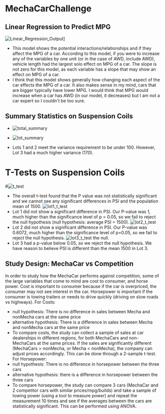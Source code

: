 # MechaCarChallenge

## Linear Regression to Predict MPG
![Linear_Regression_Output](https://user-images.githubusercontent.com/95596987/162660680-2e76ed1f-ad7f-4667-8b76-9a8c90571b39.PNG)]

- This model shows the potential interactions/relationships and if they affect the MPG of a car. According to this model, if you were to increase any of the variables by one unit (or in the case of AWD, include AWD), vehicle length had the largest solo effect on MPG of a car. The slope is not zero for this model, as each variable has a slope that may show an effect on MPG of a car. 
- I think that this model shows generally how changing each aspect of the car effects the MPG of a car. It also makes sense in my mind, cars that are bigger typically have lower MPG. I would think that MPG would increase when a car has AWD (in our model, it decreases) but I am not a car expert so I couldn't be too sure. 



## Summary Statistics on Suspension Coils
- ![total_summary](https://user-images.githubusercontent.com/95596987/162660957-1993f75f-ab75-4ae2-b6fb-fe81ea2e30da.PNG)
- ![lot_summary](https://user-images.githubusercontent.com/95596987/162660961-32635551-8b59-452b-a265-94c14165f93a.PNG)

- Lots 1 and 2 meet the variance requirement to be under 100. However, Lot 3 had a much higher variance (170). 


# T-Tests on Suspension Coils
#![t_test](https://user-images.githubusercontent.com/95596987/162661160-d2a18bcd-9300-4de9-8f7c-c643b3fcad62.PNG)
- The overall t-test found that the P value was not statistically significant and we cannot see any significant differences in PSI and the population mean of 1500.
![lot1_t_test](https://user-images.githubusercontent.com/95596987/162661238-f62b7b2f-eeae-4972-afac-9f3d20801c23.PNG)
- Lot 1 did not show a significant difference in PSI. Our P-value was 1, much higher than the significance level of p = 0.05, so we fail to reject the null hypothesis (null hypothesis: average PSI = 1500). 
![lot2_t_test](https://user-images.githubusercontent.com/95596987/162661394-6906660a-d698-467d-a7c6-bfa8e4b83b14.PNG)
- Lot 2 did not show a significant difference in PSI. Our P-value was 0.6072, much higher than the significance level of p=0.05, so we fail to reject the null hypothesis. 
![lot3_t_test](https://user-images.githubusercontent.com/95596987/162661502-12a61bfb-6297-4158-af07-b5abd97b71f6.PNG)
 the null. 
- Lot 3 had a p-value below 0.05, so we reject the null hypothesis. We have reason to believe PSI is different than the mean 1500 in Lot 3. 


## Study Design: MechaCar vs Competition
In order to study how the MechaCar performs against competition, some of the large variables that come to mind are cost to consumer, and horse power. Cost is important to consumer because if the car is overpriced, the consumer may not see interest in the car. Horsepower is important if the consumer is towing trailers or needs to drive quickly (driving on slow roads vs highways). 
For Costs: 
- null hypothesis: There is no difference in sales between Mecha and nonMecha cars at the same price
- alternative hypothesis: There is a difference in sales between Mecha and nonMecha cars at the same price
- To compare costs, the study can collect a sample of sales at car dealerships in different regions, for both MechaCars and non-MechaCars at the same prices. If the sales are significantly different (MechaCars > nonMecha, or Mecha < nonMecha), the company can adjust prices accordingly. This can be done through a 2-sample t-test. 
For Horsepower: 
- null hypothesis: There is no difference in horsepower between the three cars
- alternative hypothesis: there is a difference in horsepower between the three cars
- To compare horsepower, the study can compare 3 cars (MechaCar and 2 competitor cars with similar prices/mpg/builds) and take a sample of towing power (using a tool to measure power) and repeat the measurement 10 times and see if the averages between the cars are statistically significant. This can be performed using ANOVA. 

